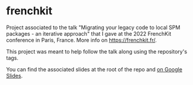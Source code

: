 # frenchkit

Project associated to the talk "Migrating your legacy code to local SPM packages - an iterative approach" that I gave at the 2022 FrenchKit conference in Paris, France. More info on https://frenchkit.fr/.

This project was meant to help follow the talk along using the repository's tags.

You can find the associated slides at the root of the repo and [on Google Slides](https://docs.google.com/presentation/d/1dsNgKJGCsj-ZBaEqKKW5_EqrGzgLHx_2IsR172NKwUM/edit?usp=sharing).
